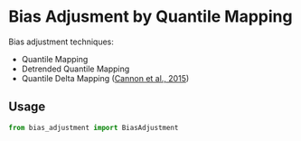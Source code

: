 # Bias Adjusment by Quantile Mapping

Bias adjustment techniques:
- Quantile Mapping
- Detrended Quantile Mapping
- Quantile Delta Mapping ([Cannon et al., 2015](https://doi.org/10.1175/JCLI-D-14-00754.1))


## Usage
```python
from bias_adjustment import BiasAdjustment
```
